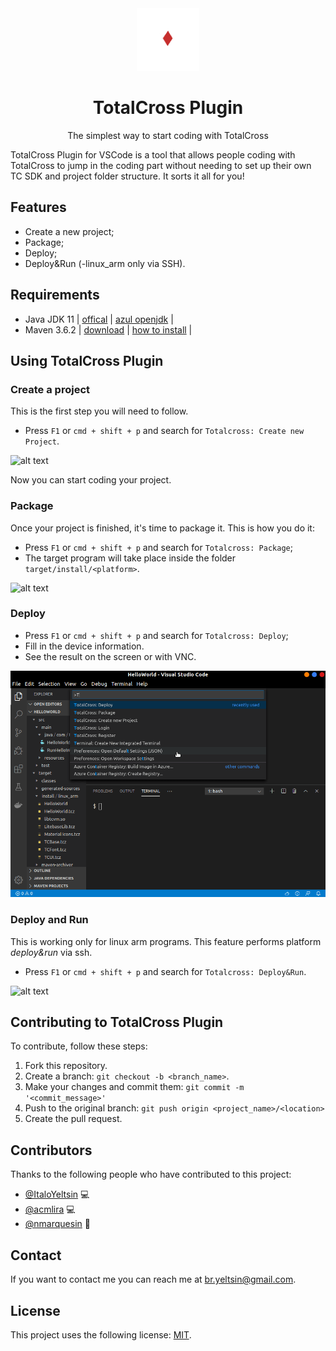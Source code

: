 <div align="center"> <a href="https://totalcross.com/" target="_blank"> <img src="./totalcross.gif" alt="totalcross logo"/></a></div>

<div align="center"> 
<h1>TotalCross Plugin</h1> </div>
<p align="center">The simplest way to start coding with TotalCross</strong></em></p>

TotalCross Plugin for VSCode is a tool that allows people coding with TotalCross to jump in the coding part without needing to set up their own TC SDK and project folder structure. It sorts it all for you!

## Features

- Create a new project;
- Package;
- Deploy;
- Deploy&Run (-linux_arm only via SSH).

## Requirements

- Java JDK 11 | [offical](https://www.oracle.com/java/technologies/javase-jdk11-downloads.html) | [azul openjdk](https://www.azul.com/downloads/zulu-community/?version=java-11-lts&architecture=x86-64-bit&package=jdk) |
- Maven 3.6.2 | [download](https://maven.apache.org/download.cgi) | [how to install](https://maven.apache.org/install.html) |

## Using TotalCross Plugin

### Create a project

This is the first step you will need to follow.

- Press `F1` or `cmd + shift + p` and search for `Totalcross: Create new Project`.

![alt text](https://i.imgur.com/rli4Qsc.gif)

Now you can start coding your project.

### Package

Once your project is finished, it's time to package it. This is how you do it:

- Press `F1` or `cmd + shift + p` and search for `Totalcross: Package`;
- The target program will take place inside the folder `target/install/<platform>`.

![alt text](https://i.imgur.com/dIIZe1X.gif)

### Deploy

- Press `F1` or `cmd + shift + p` and search for `Totalcross: Deploy`;
- Fill in the device information.
- See the result on the screen or with VNC.

![alt text](deployplugin.gif)

### Deploy and Run

This is working only for linux arm programs. This feature performs platform _deploy&run_ via ssh.

- Press `F1` or `cmd + shift + p` and search for `Totalcross: Deploy&Run`.

![alt text](https://i.imgur.com/Y6F3pTc.gif)

## Contributing to TotalCross Plugin

To contribute, follow these steps:

1. Fork this repository.
2. Create a branch: `git checkout -b <branch_name>`.
3. Make your changes and commit them: `git commit -m '<commit_message>'`
4. Push to the original branch: `git push origin <project_name>/<location>`
5. Create the pull request.

## Contributors

Thanks to the following people who have contributed to this project:

- [@ItaloYeltsin](https://github.com/ItaloYeltsin) 💻
- [@acmlira](https://github.com/acmlira) 💻
- [@nmarquesin](https://github.com/nmarquesin) 📖

## Contact

If you want to contact me you can reach me at br.yeltsin@gmail.com.

## License

This project uses the following license: [MIT](LICENSE).
